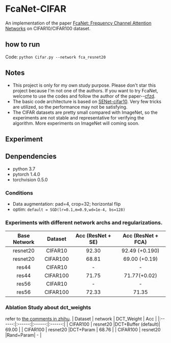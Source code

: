 # FcaNet-CIFAR
An implementation of the paper [FcaNet: Frequency Channel Attention Networks](https://arxiv.org/abs/2012.11879) on CIFAR10/CIFAR100 dataset.

## how to run
Code: `python Cifar.py --network fca_resnet20 `

## Notes
- This project is only for my own study purpose. Please don't star this project because I'm not one of the authors. If you want to try FcaNet, welcome to use the codes and follow the author of the paper--[cfzd](https://github.com/cfzd).
- The basic code architecture is based on [SENet-cifar10](https://github.com/Jyouhou/SENet-cifar10). Very few tricks are utilized, so the performance may not be satisfying.
- The CIFAR datasets are pretty small compared with ImageNet, so the experiments are not stable and representative for verifying the algorithm. More experiments on ImageNet will coming soon.
## Experiment

## Denpendencies
- python 3.7
- pytorch 1.4.0
- torchvision 0.5.0

### Conditions
- Data augmentation: pad=4, crop=32; horizontal flip
- optim: `default = SGD(lr=0.1,m=0.9,wd=1e-4, bs=128)`

### Experiments with different network archs and regularizations. 
| Base Network  | Dataset | Acc (ResNet + SE) | Acc (ResNet + FCA)  |
|:------------:|:------:|:------:|:------:|
| resnet20 | CIFAR10 | 92.30 | 92.49 (+0.190)|
| resnet20 | CIFAR100 | 68.81 | 69.00 (+0.19)|
| res44 | CIFAR10  |  - | -  |
| res44 | CIFAR100  |  71.75 | 71.77(+0.02)  |
| res56 | CIFAR10  |  - | -  |
| res56 | CIFAR100  |  72.33 | 71.35  |

### Ablation Study about dct_weights
refer to [the comments in zhihu](https://zhuanlan.zhihu.com/p/338904015).
| Dataset | network | DCT_Weight | Acc |
|:------:|:------:|:------:|:------:|
| CIFAR100 | resnet20 |DCT+Buffer (default)| 69.00 |
| CIFAR100 | resnet20 |DCT+Param | 68.76 |
| CIFAR100 | resnet20 |Rand+Param| - |


